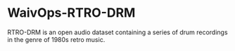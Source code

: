 # WaivOps-RTRO-DRM
RTRO-DRM is an open audio dataset containing a series of drum recordings in the genre of 1980s retro music.
